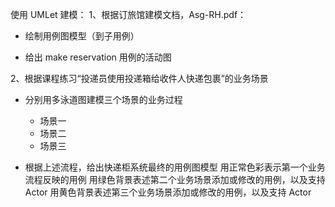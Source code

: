 使用 UMLet 建模：
1、根据订旅馆建模文档，Asg-RH.pdf：
  - 绘制用例图模型（到子用例）
[](https://raw.githubusercontent.com/vyychenyy/vyychenyy.github.io/master/_posts/6.png)

  - 给出 make reservation 用例的活动图
[](https://raw.githubusercontent.com/vyychenyy/vyychenyy.github.io/master/_posts/5.png)

2、根据课程练习“投递员使用投递箱给收件人快递包裹”的业务场景
- 分别用多泳道图建模三个场景的业务过程
  - 场景一
  [](https://raw.githubusercontent.com/vyychenyy/vyychenyy.github.io/master/_posts/1.png)
  - 场景二
    [](https://raw.githubusercontent.com/vyychenyy/vyychenyy.github.io/master/_posts/2.png)
  - 场景三
      [](https://raw.githubusercontent.com/vyychenyy/vyychenyy.github.io/master/_posts/3.png)

- 根据上述流程，给出快递柜系统最终的用例图模型
用正常色彩表示第一个业务流程反映的用例
用绿色背景表述第二个业务场景添加或修改的用例，以及支持 Actor
用黄色背景表述第三个业务场景添加或修改的用例，以及支持 Actor
      [](https://raw.githubusercontent.com/vyychenyy/vyychenyy.github.io/master/_posts/.png)
